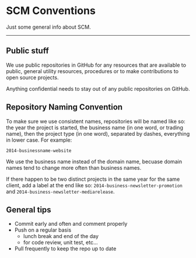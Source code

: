 # SCM Conventions

Just some general info about SCM. 

---

## Public stuff

We use public repositories in GitHub for any resources that are available to public, general utility resources, procedures or to make contributions to open source projects. 

Anything confidential needs to stay out of any public repositories on GitHub.

## Repository Naming Convention

To make sure we use consistent names, repositories will be named like so: the year the project is started, the business name (in one word, or trading name), then the project type (in one word), separated by dashes, everything in lower case. For example:

``2014-businessname-website``

We use the business name instead of the domain name, becuase domain names tend to change more often than business names. 

If there happen to be two distinct projects in the same year for the same client, add a label at the end like so: ``2014-business-newsletter-promotion`` and ``2014-business-newsletter-mediarelease``.

## General tips

- Commit early and often and comment properly
- Push on a regular basis
    - lunch break and end of the day
    - for code review, unit test, etc...
- Pull frequently to keep the repo up to date
